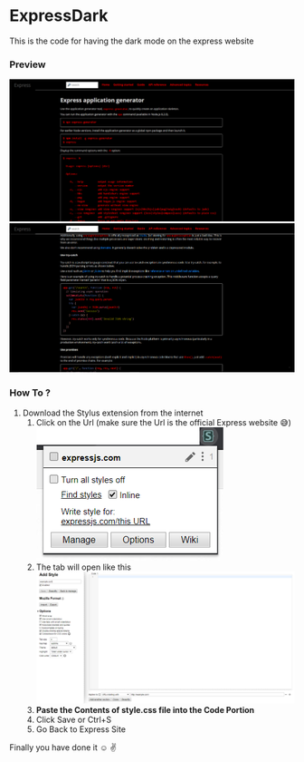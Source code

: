 # ExpressDark
This is the code for having the dark mode on the express website

### Preview
![express_1](/express_1.PNG)
![express_2](/express_2.PNG)

### How To ?
1. Download the Stylus extension from the internet  
   1. Click on the Url (make sure the Url is the official Express website :sweat_smile:)
    ![express_3](/express_3.png)
   1. The tab will open like this 
   ![express_4](/express_4.PNG)
   1. **Paste the Contents of style.css file into the Code Portion**
   1. Click Save or Ctrl+S
   1. Go Back to Express Site 
   
Finally you have done it :relaxed:   :v:
